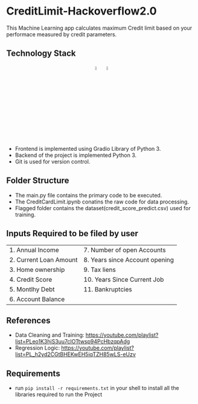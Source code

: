 # CreditLimit-Hackoverflow2.0
This Machine Learning app calculates maximum Credit limit based on your performace measured by credit parameters.

## Technology Stack
<div>
      <p align ="center">
        <code><img src="https://upload.wikimedia.org/wikipedia/commons/thumb/c/c3/Python-logo-notext.svg/182px-Python-logo-notext.svg.png" width="5%" /></code>
        <code><img src="https://upload.wikimedia.org/wikipedia/commons/thumb/0/05/Scikit_learn_logo_small.svg/180px-Scikit_learn_logo_small.svg.png" alt="express" width="5%" /></code>
      </p>
</div>

- Frontend is implemented using Gradio Library of Python 3.
- Backend of the project is implemented Python 3.
- Git is used for version control.

## Folder Structure
- The main.py file contains the primary code to be executed.
- The CreditCardLimit.ipynb conatins the raw code for data processing.
- Flagged folder contains the dataset(credit_score_predict.csv) used for training.

## Inputs Required to be filed by user
<div align="center">
  
|                                  |                                              |
|----------------------------------|----------------------------------------------|
| 1. Annual Income                 | 7.  Number of open Accounts                  |
| 2. Current Loan Amount           | 8.  Years since Account opening              |
| 3. Home ownership                | 9.  Tax liens                                |
| 4. Credit Score                  | 10. Years Since Current Job                  |
| 5. Montlhy Debt                  | 11. Bankruptcies                             |
| 6. Account Balance               |                                              |
</div>

## References
- Data Cleaning and Training: https://youtube.com/playlist?list=PLeo1K3hjS3uu7clOTtwsp94PcHbzqpAdg
- Regression Logic: https://youtube.com/playlist?list=PL_h2yd2CGtBHEKwEH5iqTZH85wLS-eUzv

## Requirements
- run `pip install -r requirements.txt` in your shell to install all the libraries required to run the Project
